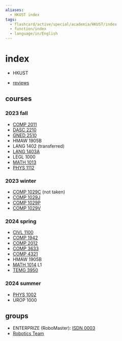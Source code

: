 ```yaml
---
aliases:
  - HKUST index
tags:
  - flashcard/active/special/academia/HKUST/index
  - function/index
  - language/in/English
---
```


# index

- HKUST

- [reviews](reviews.md)

## courses

### 2023 fall

- [COMP 2011](COMP%202011/index.md)
- [DASC 2210](DASC%202210/index.md)
- [GNED 2510](GNED%202510/index.md)
- HMAW 1905B
- LANG 1402 (transferred)
- [LANG 1403A](LANG%201403A/index.md)
- LEGL 1000
- [MATH 1013](MATH%201013/index.md)
- [PHYS 1112](PHYS%201112/index.md)

### 2023 winter

- [COMP 1029C](COMP%201029C/index.md) (not taken)
- [COMP 1029J](COMP%201029J/index.md)
- [COMP 1029P](COMP%201029P/index.md)
- [COMP 1029V](COMP%201029V/index.md)

### 2024 spring

- [CIVL 1100](CIVL%201100/index.md)
- [COMP 1942](COMP%201942/index.md)
- [COMP 2012](COMP%202012/index.md)
- [COMP 3633](COMP%203633/index.md)
- [COMP 4321](COMP%204321/index.md)
- HMAW 1905B
- [MATH 1014](MATH%201014/index.md) L1
- [TEMG 3950](TEMG%203950/index.md)

### 2024 summer

- [PHYS 1002](PHYS%201002/index.md)
- UROP 1000

## groups

- ENTERPRIZE (RoboMaster): [ISDN 0003](ISDN%200003/index.md)
- [Robotics Team](Robotics%20Team/index.md)
